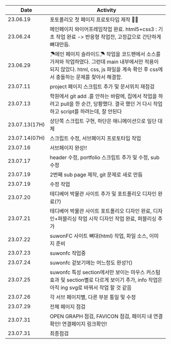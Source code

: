 | Date       | Activity                                                     |
|------------|--------------------------------------------------------------|
| 23.06.19   | 포토폴리오 첫 페이지 프로토타입 제작 👏🏻                      |
| 23.06.24   | 메인페이지 와이어프레임작업 완료. html5+css3 : 기초 작업 완료 -> 반응형 작업전, 고정값으로 간단하게 뼈대만듬.  |
| 23.06.29   | ☂메인 페이지 슬라이드☂ 작업을 코드팬에서 소스를 가져와 작업하였다. 그런데 main 내부에서만 적용이 되지 않았다. html, css, js 파일을 계속 확인 후 css에서 충돌하는 문제를 찾아서 해결함. |
| 23.07.11   | project 페이지 스크립트 추가 및 문서위치 재점검                   |
| 23.07.13   | 학원에서 git add .를 안하는 바람에, 집에서 작업을 하려고 pull을 한 순간, 당황했다. 결국 했던 거 다시 작업하고 script를 하려는데, 잘 안된다 |
| 23.07.13(17H) | 상단쪽 스크립트 구현, 하단은 애니메이션으로 일단 대체              |
| 23.07.14(07H) | 스크립트 수정, 서브페이지 프로토타입 작업                        |
| 23.07.16   | 서브페이지 완성!!                                              |
| 23.07.17   | header 수정, portfolio 스크립트 추가 및 수정, sub 수정          |
| 23.07.19   | 2번째 sub page 제작, git 문제로 새로 만듬                       |
| 23.07.19   | 수정 작업                                                     |
| 23.07.20   | 테디베어 박물관 사이트 추가 및 포트폴리오 디자인 완료(?)         |
| 23.07.21   | 테디베어 박물관 사이트 포트폴리오 디자인 완료, 디자인+퍼블리싱 작업 시작 디자인 작업 완료, 퍼블리싱 추가        |
| 23.07.22   | suwonFC 사이트 뼈대(html) 작업, 파일 소스, 이미지 준비            |
| 23.07.23   | suwonfc 작업중                                                |
| 23.07.24   | suwonfc 겉보기에는 어느정도 완성?()                              |
| 23.07.25   | suwonfc 특성 section에서만 보이는 마우스 커스텀 효과 및 section별로 다르게 보이기 추가, info 작업은 아직 ing svg로 바꿔서 작업 할 것 같음 |
| 23.07.26   | 각 서브 페이지별, 다른 부분 통일 및 수정
| 23.07.29   | 전체 페이지 점검                              |
| 23.07.31   | OPEN GRAPH 점검, FAVICON 점검, 페이지 내 연결 확인! 연결페이지 링크확인!            |
| 23.07.31   | 최종점검          |


